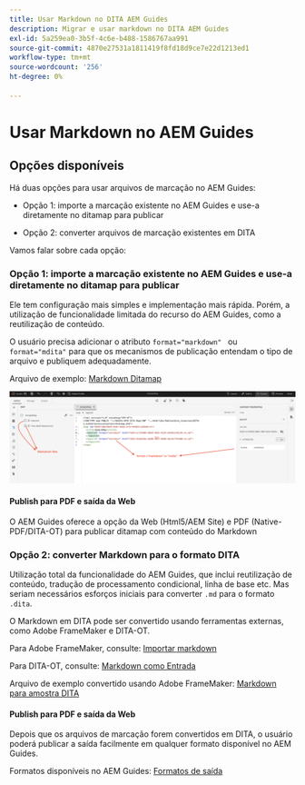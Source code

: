 ```yaml
---
title: Usar Markdown no DITA AEM Guides
description: Migrar e usar markdown no DITA AEM Guides
exl-id: 5a259ea0-3b5f-4c6e-b488-1586767aa991
source-git-commit: 4870e27531a1811419f8fd18d9ce7e22d1213ed1
workflow-type: tm+mt
source-wordcount: '256'
ht-degree: 0%

---
```


# Usar Markdown no AEM Guides

## Opções disponíveis

Há duas opções para usar arquivos de marcação no AEM Guides:

- Opção 1: importe a marcação existente no AEM Guides e use-a diretamente no ditamap para publicar

- Opção 2: converter arquivos de marcação existentes em DITA

Vamos falar sobre cada opção:

### Opção 1: importe a marcação existente no AEM Guides e use-a diretamente no ditamap para publicar

Ele tem configuração mais simples e implementação mais rápida. Porém, a utilização de funcionalidade limitada do recurso do AEM Guides, como a reutilização de conteúdo.

O usuário precisa adicionar o atributo `format="markdown" ` ou `format="mdita"` para que os mecanismos de publicação entendam o tipo de arquivo e publiquem adequadamente.

Arquivo de exemplo: [Markdown Ditamap](https://acrobat.adobe.com/id/urn:aaid:sc:AP:da31137e-be84-44fb-8974-d038eeff0283)

![captura de tela para referência](../assets/authoring/markdown_map.png)


#### Publish para PDF e saída da Web

O AEM Guides oferece a opção da Web (Html5/AEM Site) e PDF (Native-PDF/DITA-OT) para publicar ditamap com conteúdo do Markdown

### Opção 2: converter Markdown para o formato DITA

Utilização total da funcionalidade do AEM Guides, que inclui reutilização de conteúdo, tradução de processamento condicional, linha de base etc. Mas seriam necessários esforços iniciais para converter `.md` para o formato `.dita`.

O Markdown em DITA pode ser convertido usando ferramentas externas, como Adobe FrameMaker e DITA-OT.


Para Adobe FrameMaker, consulte: [Importar markdown](https://www.adobe.com/in/products/framemaker/features.html#import-markdown)

Para DITA-OT, consulte: [Markdown como Entrada](https://www.dita-ot.org/dev/topics/markdown-input.html)

Arquivo de exemplo convertido usando Adobe FrameMaker: [Markdown para amostra DITA](https://acrobat.adobe.com/id/urn:aaid:sc:AP:874881f3-ba43-410c-abc6-2df899536d79)

#### Publish para PDF e saída da Web

Depois que os arquivos de marcação forem convertidos em DITA, o usuário poderá publicar a saída facilmente em qualquer formato disponível no AEM Guides.

Formatos disponíveis no AEM Guides: [Formatos de saída](../../../user-guide/generate-output-understand-presets.md)
